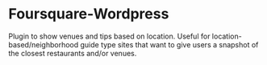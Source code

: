 Foursquare-Wordpress
====================

Plugin to show venues and tips based on location. Useful for location-based/neighborhood guide type sites that want to give users a snapshot of the closest restaurants and/or venues.